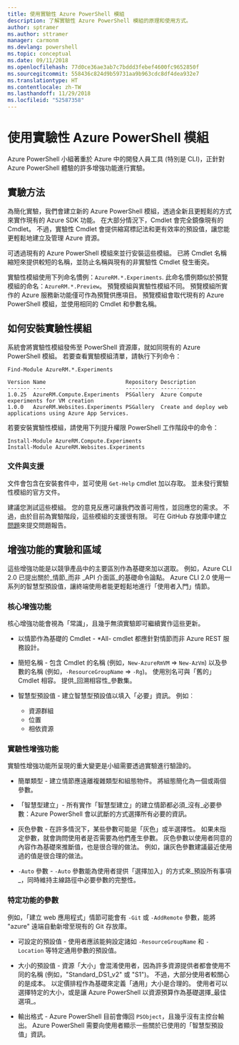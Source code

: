 ```yaml
---
title: 使用實驗性 Azure PowerShell 模組
description: 了解實驗性 Azure PowerShell 模組的原理和使用方式。
author: sptramer
ms.author: sttramer
manager: carmonm
ms.devlang: powershell
ms.topic: conceptual
ms.date: 09/11/2018
ms.openlocfilehash: 77d0ce36ae3ab7c7bddd3febef4600fc9652850f
ms.sourcegitcommit: 558436c824d9b59731aa9b963cdc8df4dea932e7
ms.translationtype: HT
ms.contentlocale: zh-TW
ms.lasthandoff: 11/29/2018
ms.locfileid: "52587358"
---
```

# <a name="use-experimental-azure-powershell-modules"></a>使用實驗性 Azure PowerShell 模組

Azure PowerShell 小組著重於 Azure 中的開發人員工具 (特別是 CLI)，正針對 Azure PowerShell 體驗的許多增強功能進行實驗。

## <a name="experimentation-methodology"></a>實驗方法

為簡化實驗，我們會建立新的 Azure PowerShell 模組，透過全新且更輕鬆的方式來實作現有的 Azure SDK 功能。 在大部分情況下，Cmdlet 會完全鏡像現有的 Cmdlet。 不過，實驗性 Cmdlet 會提供縮寫標記法和更有效率的預設值，讓您能更輕鬆地建立及管理 Azure 資源。

可透過現有的 Azure PowerShell 模組來並行安裝這些模組。 已將 Cmdlet 名稱縮短來提供較短的名稱，並防止名稱與現有的非實驗性 Cmdlet 發生衝突。

實驗性模組使用下列命名慣例：`AzureRM.*.Experiments`. 此命名慣例類似於預覽模組的命名：`AzureRM.*.Preview`。 預覽模組與實驗性模組不同。 預覽模組所實作的 Azure 服務新功能僅可作為預覽供應項目。 預覽模組會取代現有的 Azure PowerShell 模組，並使用相同的 Cmdlet 和參數名稱。

## <a name="how-to-install-an-experimental-module"></a>如何安裝實驗性模組

系統會將實驗性模組發佈至 PowerShell 資源庫，就如同現有的 Azure PowerShell 模組。 若要查看實驗模組清單，請執行下列命令：

```azurepowershell-interactive
Find-Module AzureRM.*.Experiments
```

```output
Version Name                         Repository Description
------- ----                         ---------- -----------
1.0.25  AzureRM.Compute.Experiments  PSGallery  Azure Compute experiments for VM creation
1.0.0   AzureRM.Websites.Experiments PSGallery  Create and deploy web applications using Azure App Services.
```

若要安裝實驗性模組，請使用下列提升權限 PowerShell 工作階段中的命令：

```azurepowershell-interactive
Install-Module AzureRM.Compute.Experiments
Install-Module AzureRM.Websites.Experiments
```

### <a name="documentation-and-support"></a>文件與支援

文件會包含在安裝套件中，並可使用 `Get-Help` cmdlet 加以存取。 並未發行實驗性模組的官方文件。

建議您測試這些模組。 您的意見反應可讓我們改善可用性，並回應您的需求。 不過，由於目前為實驗階段，這些模組的支援很有限。 可在 GitHub 存放庫中建立[問題](https://github.com/Azure/azure-powershell/issues)來提交問題報告。

## <a name="experiments-and-areas-of-improvement"></a>增強功能的實驗和區域

這些增強功能是以競爭產品中的主要區別作為基礎來加以選取。 例如，Azure CLI 2.0 已提出關於_情節_而非 _API 介面區_的基礎命令論點。
Azure CLI 2.0 使用一系列的智慧型預設值，讓終端使用者能更輕鬆地進行「使用者入門」情節。

### <a name="core-improvements"></a>核心增強功能

核心增強功能會視為「常識」，且幾乎無須實驗即可繼續實作這些更新。

- 以情節作為基礎的 Cmdlet - *All- cmdlet 都應針對情節而非 Azure REST 服務設計。

- 簡短名稱 - 包含 Cmdlet 的名稱 (例如，`New-AzureRmVM` => `New-AzVm`) 以及參數的名稱 (例如，`-ResourceGroupName` => `-Rg`)。 使用別名可與「舊的」Cmdlet 相容。 提供_回溯相容性_參數集。

- 智慧型預設值 - 建立智慧型預設值以填入「必要」資訊。 例如︰
  - 資源群組
  - 位置
  - 相依資源

### <a name="experimental-improvements"></a>實驗性增強功能

實驗性增強功能所呈現的重大變更是小組需要透過實驗進行驗證的。

- 簡單類型 - 建立情節應遠離複雜類型和組態物件。 將組態簡化為一個或兩個參數。

- 「智慧型建立」- 所有實作「智慧型建立」的建立情節都必須_沒有_必要參數：Azure PowerShell 會以武斷的方式選擇所有必要的資訊。

- 灰色參數 - 在許多情況下，某些參數可能是「灰色」或半選擇性。 如果未指定參數，就會詢問使用者是否需要為他們產生參數。 灰色參數以使用者同意的內容作為基礎來推斷值，也是很合理的做法。
  例如，讓灰色參數建議最近使用過的值是很合理的做法。

- `-Auto` 參數 - `-Auto` 參數能為使用者提供「選擇加入」的方式來_預設所有事項_，同時維持主線路徑中必要參數的完整性。

### <a name="feature-specific-switches"></a>特定功能的參數

例如，「建立 web 應用程式」情節可能會有 `-Git` 或 `-AddRemote` 參數，能將 "azure" 遠端自動新增至現有的 Git 存放庫。

- 可設定的預設值 - 使用者應該能夠設定諸如 `-ResourceGroupName` 和 `-Location` 等特定通用參數的預設值。

- 大小的預設值 - 資源「大小」會混淆使用者，因為許多資源提供者都會使用不同的名稱 (例如，"Standard\_DS1\_v2" 或 "S1")。 不過，大部分使用者較關心的是成本。 以定價排程作為基礎來定義「通用」大小是合理的。 使用者可以選擇特定的大小，或是讓 Azure PowerShell 以資源預算作為基礎選擇_最佳選項_。

- 輸出格式 - Azure PowerShell 目前會傳回 `PSObject`，且幾乎沒有主控台輸出。 Azure PowerShell 需要向使用者顯示一些關於已使用的「智慧型預設值」資訊。
